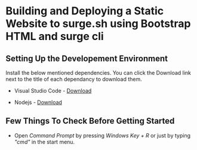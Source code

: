 # Building and Deploying a Static Website to surge.sh using Bootstrap HTML and surge cli

## Setting Up the Developement Environment
  Install the below mentioned dependencies. You can click the Download link next to the title of each dependancy to download them.

* Visual Studio Code - [Download](https://code.visualstudio.com/) 

* Nodejs - [Download](https://nodejs.org/en/)

## Few Things To Check Before Getting Started

* Open *Command Prompt* by pressing *Windows Key + R* or just by typing *"cmd"* in the start menu.
